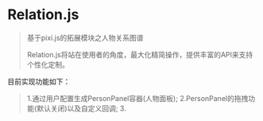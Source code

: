 # Relation.js

>基于pixi.js的拓展模块之人物关系图谱
> 
>Relation.js将站在使用者的角度，最大化精简操作，提供丰富的API来支持个性化定制。

目前实现功能如下：

<font color=gray>

>1.通过用户配置生成PersonPanel容器(人物面板);
>2.PersonPanel的拖拽功能(默认关闭)以及自定义回调;
>3.

</font>

